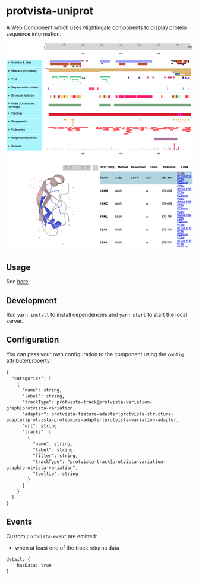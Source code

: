 # protvista-uniprot

A Web Component which uses [Nightingale](https://github.com/ebi-webcomponents/nightingale) components to display protein sequence information.

![Image of protvista-uniprot](protvista.png)

## Usage

See [here](https://codepen.io/xwatkins/pen/rXpZXX)

## Development

Run `yarn install` to install dependencies and `yarn start` to start the local server.

## Configuration

You can pass your own configuration to the component using the `config` attribute/property.

```
{
  "categories": [
    {
      "name": string,
      "label": string,
      "trackType": protvista-track|protvista-variation-graph|protvista-variation,
      "adapter": protvista-feature-adapter|protvista-structure-adapter|protvista-proteomics-adapter|protvista-variation-adapter,
      "url": string,
      "tracks": [
        {
          "name": string,
          "label": string,
          "filter": string,
          "trackType": "protvista-track|protvista-variation-graph|protvista-variation",
          "tooltip": string
        }
      ]
    }
  ]
}
```

## Events

Custom `protvista-event` are emitted:

- when at least one of the track returns data

```
detail: {
    hasData: true
}
```
